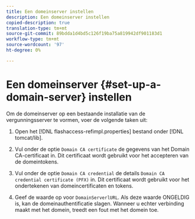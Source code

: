 ```yaml
---
title: Een domeinserver instellen
description: Een domeinserver instellen
copied-description: true
translation-type: tm+mt
source-git-commit: 89bdda1d4bd5c126f19ba75a819942df901183d1
workflow-type: tm+mt
source-wordcount: '97'
ht-degree: 0%

---
```



# Een domeinserver {#set-up-a-domain-server} instellen

Om de domeinserver op een bestaande installatie van de vergunningsserver te vormen, voer de volgende taken uit:

1. Open het [!DNL flashaccess-refimpl.properties] bestand onder [!DNL tomcat/lib].

1. Vul onder de optie `Domain CA certificate` de gegevens van het Domain CA-certificaat in. Dit certificaat wordt gebruikt voor het accepteren van de domeintokens.
1. Vul onder de optie `Domain CA credential` de details `Domain CA credential certificate (PFX)` in. Dit certificaat wordt gebruikt voor het ondertekenen van domeincertificaten en tokens.

1. Geef de waarde op voor `DomainServerlURL`. Als deze waarde ONGELDIG is, kan de domeinauthentificatie slagen. Wanneer u echter verbinding maakt met het domein, treedt een fout met het domein toe.

